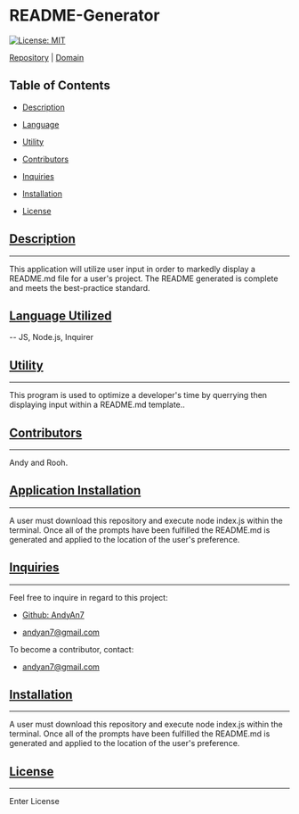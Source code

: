 
# README-Generator

[![License: MIT](https://img.shields.io/badge/License-MIT-red.svg)](https://opensource.org/licenses)

[Repository](https://github.com/AndyAn7/README-Generator/blob/main/README.md) | [Domain](https://github.com/AndyAn7/README-Generator/blob/main/readmeGen/README-Generator.md)

## Table of Contents
- [Description](#description)

- [Language](#language)

- [Utility](#utility)

- [Contributors](#contributors)

- [Inquiries](#inquiries)

- [Installation](#installation)

- [License](#license)



## [Description](#description)
---
<a name="description"></a>
This application will utilize user input in order to markedly display a README.md file for a user's project. The README generated is complete and meets the best-practice standard.

## [Language Utilized](#language)
--
<a name="language"></a>
JS, Node.js, Inquirer

## [Utility](#utility)
---
<a name="usage"></a>
This program is used to optimize a developer's time by querrying then displaying input within a README.md template..

## [Contributors](#contributors)
---
<a name="contribution"></a>
Andy and Rooh.

## [Application Installation](#installation)
---
<a name="installation"></a>
A user must download this repository and execute node index.js within the terminal. Once all of the prompts have been fulfilled the README.md is generated and applied to the location of the user's preference.

## [Inquiries](#inquiries)
---
<a name="inquiries"></a>
Feel free to inquire in regard to this project:

- [Github: AndyAn7](https://github.com/AndyAn7)

- andyan7@gmail.com

To become a contributor, contact:
- andyan7@gmail.com

## [Installation](#installation)
---
<a name="installation"></a>
A user must download this repository and execute node index.js within the terminal. Once all of the prompts have been fulfilled the README.md is generated and applied to the location of the user's preference.

## [License](#license)
---
<a name="license"></a>
Enter License

    